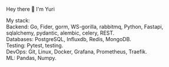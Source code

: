 Hey there 👋
I'm Yuri


My stack:  
Backend: Go, Fider, gorm, WS-gorilla, rabbitmq, Python, Fastapi, sqlalchemy, pydantic, alembic, celery, REST.    
Databases: PostgreSQL, Influxdb, Redis, MongoDB.  
Testing: Pytest, testing.      
DevOps: Git, Linux, Docker, Grafana, Prometheus, Traefik.    
ML: Pandas, Numpy.    
